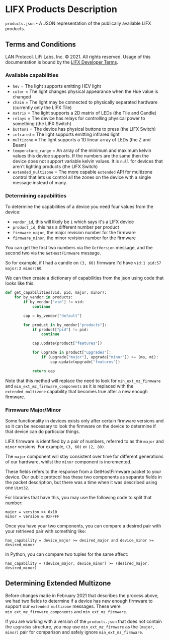 # LIFX Products Description

`products.json` - A JSON representation of the publically available LIFX products.

## Terms and Conditions

LAN Protocol. LiFi Labs, Inc. © 2021. All rights reserved. Usage of this documentation is bound by the [LIFX Developer Terms](http://www.lifx.com/pages/developer-terms-of-use).

### Available capabilities

* `hev` = The light supports emitting HEV light
* `color` = The light changes physical appearance when the Hue value is changed
* `chain` = The light may be connected to physically separated hardware
  (currently only the LIFX Tile)
* `matrix` = The light supports a 2D matrix of LEDs (the Tile and Candle)
* `relays` = The device has relays for controlling physical power to something
  (the LIFX Switch)
* `buttons` = The device has physical buttons to press (the LIFX Switch)
* `infrared` = The light supports emitting infrared light
* `multizone` = The light supports a 1D linear array of LEDs (the Z and Beam)
* `temperature_range` = An array of the minimum and maximum kelvin values this
  device supports. If the numbers are the same then the device does not support
  variable kelvin values. It is `null` for devices that aren't lighting
  products (the LIFX Switch)
* `extended_multizone` = The more capable `extended` API for multizone control
  that lets us control all the zones on the device with a single message instead
  of many.

### Determining capabilities

To determine the capabilities of a device you need four values from the device:

* `vendor_id`, this will likely be `1` which says it's a LIFX device
* `product_id`, this has a different number per product
* `firmware_major`, the major revision number for the firmware
* `firmware_minor`, the minor revision number for the firmware

You can get the first two numbers via the `GetVersion` message, and the second
two via the `GetHostFirmware` message.

So for example, if I had a candle on `(3, 60)` firmware I'd have
`vid:1 pid:57 major:3 minor:60`.

We can then create a dictionary of capabilities from the json using code that
looks like this.

```python
def get_capabilities(vid, pid, major, minor):
    for by_vendor in products:
        if by_vendor["vid"] != vid:
            continue

        cap = by_vendor["default"]

        for product in by_vendor["products"]:
            if product["pid"] != pid:
                continue

            cap.update(product["features"])

            for upgrade in product["upgrades"]:
                if (upgrade["major"], upgrade["minor"]) >= (ma, mi):
                    cap.update(upgrade["features"])

            return cap
```

Note that this method will replace the need to look for `min_ext_mz_firmware` and
`min_ext_mz_firmware_components` as it is replaced with the `extended_multizone`
capability that becomes true after a new enough firmware.

### Firmware Major/Minor

Some functionality in devices exists only after certain firmware versions and so
it can be necessary to look the firmware on the device to determine if that device
can do particular things.

LIFX firmware is identified by a pair of numbers, referred to as the `major` and
`minor` versions. For example, `(3, 60)` or `(2, 80)`.

The `major` component will stay consistent over time for different generations of
our hardware, whilst the `minor` component is incremented.

These fields refers to the response from a GetHostFirmware packet to your device.
Our public protocol has these two components as separate fields in the packet
description, but there was a time when it was described using one `Uint32`.

For libraries that have this, you may use the following code to split that number:

```
major = version >> 0x10
minor = version & 0xFFFF
```

Once you have your two components, you can compare a desired pair with your
retrieved pair with something like:

```
has_capability = device_major >= desired_major and device_minor >= desired_minor
```

In Python, you can compare two tuples for the same affect:

```
has_capability = (device_major, device_minor) >= (desired_major, desired_minor)
```

Determining Extended Multizone
------------------------------

Before changes made in February 2021 that describes the process above, we had
two fields to determine if a device has new enough firmware to support our
`extended multizone` messages. These were `min_ext_mz_firmware_components` and
`min_ext_mz_firmware`.

If you are working with a version of the `products.json` that does not contain
the `upgrades` structure, you may use `min_ext_mz_firmware` as the `(major, minor)`
pair for comparison and safely ignore `min_ext_mz_firmware`.
